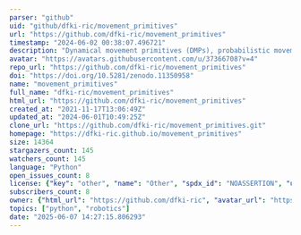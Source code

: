 ```yaml
---
parser: "github"
uid: "github/dfki-ric/movement_primitives"
url: "https://github.com/dfki-ric/movement_primitives"
timestamp: "2024-06-02 00:38:07.496721"
description: "Dynamical movement primitives (DMPs), probabilistic movement primitives (ProMPs), and spatially coupled bimanual DMPs for imitation learning."
avatar: "https://avatars.githubusercontent.com/u/37366708?v=4"
repo_url: "https://github.com/dfki-ric/movement_primitives"
doi: "https://doi.org/10.5281/zenodo.11350958"
name: "movement_primitives"
full_name: "dfki-ric/movement_primitives"
html_url: "https://github.com/dfki-ric/movement_primitives"
created_at: "2021-11-17T13:06:49Z"
updated_at: "2024-06-01T10:49:25Z"
clone_url: "https://github.com/dfki-ric/movement_primitives.git"
homepage: "https://dfki-ric.github.io/movement_primitives"
size: 14364
stargazers_count: 145
watchers_count: 145
language: "Python"
open_issues_count: 8
license: {"key": "other", "name": "Other", "spdx_id": "NOASSERTION", "url": null, "node_id": "MDc6TGljZW5zZTA="}
subscribers_count: 8
owner: {"html_url": "https://github.com/dfki-ric", "avatar_url": "https://avatars.githubusercontent.com/u/37366708?v=4", "login": "dfki-ric", "type": "Organization"}
topics: ["python", "robotics"]
date: "2025-06-07 14:27:15.806293"
---
```

